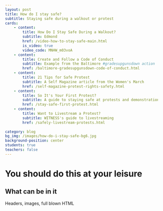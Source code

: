 ```yaml
---
layout: post
title: How do I stay safe?
subtitle: Staying safe during a walkout or protest
cards:
    - content: 
        title: How Do I Stay Safe During a Walkout?
        subtitle: Edmond    
        href: /video-how-to-stay-safe-main.html
        is_video: true
        video_code: MNHW_m03voA
    - content:
        title: Create and Follow a Code of Conduct
        subtitle: Example from the Baltimore #gradesupgunsdown action
        href: /baltimore-gradesupgunsdown-code-of-conduct.html
    - content:
        title: 21 Tips for Safe Protest
        subtitle: A Self Magazine article from the Women's March
        href: /self-magazine-protest-rights-safety.html
    - content:
        title: So It's Your First Protest?
        subtitle: A guide to staying safe at protests and demonstrations
        href: /stay-safe-first-protest.html
    - content:
        title: Want to Livestream a Protest?
        subtitle: WITNESS's guide to livestreaming
        href: /safely-livestream-protests.html       
        
category: blog
bg_img: /images/how-do-i-stay-safe-bg6.jpg
background-position: center
students: true
teachers: false
---
```


You should do this at your leisure
==================================

## What can be in it

Headers, images, full blown HTML
